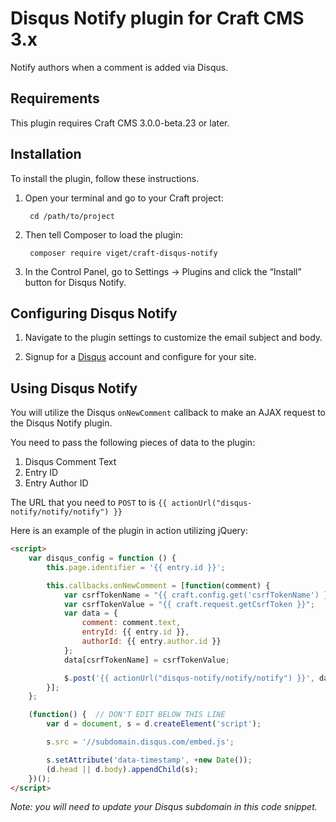 # Disqus Notify plugin for Craft CMS 3.x

Notify authors when a comment is added via Disqus.

## Requirements

This plugin requires Craft CMS 3.0.0-beta.23 or later.

## Installation

To install the plugin, follow these instructions.

1. Open your terminal and go to your Craft project:

        cd /path/to/project

1. Then tell Composer to load the plugin:

        composer require viget/craft-disqus-notify

1. In the Control Panel, go to Settings → Plugins and click the “Install” button for Disqus Notify.

## Configuring Disqus Notify

1. Navigate to the plugin settings to customize the email subject and body.

1. Signup for a [Disqus](https://disqus.com/) account and configure for your site.

## Using Disqus Notify

You will utilize the Disqus `onNewComment` callback to make an AJAX request to the Disqus Notify plugin.

You need to pass the following pieces of data to the plugin:

1. Disqus Comment Text
1. Entry ID
1. Entry Author ID

The URL that you need to `POST` to is `{{ actionUrl("disqus-notify/notify/notify") }}`

Here is an example of the plugin in action utilizing jQuery:

```html
<script>
	var disqus_config = function () {
		this.page.identifier = '{{ entry.id }}';

		this.callbacks.onNewComment = [function(comment) {
			var csrfTokenName = "{{ craft.config.get('csrfTokenName') }}";
			var csrfTokenValue = "{{ craft.request.getCsrfToken }}";
			var data = {
				comment: comment.text,
				entryId: {{ entry.id }},
				authorId: {{ entry.author.id }}
			};
			data[csrfTokenName] = csrfTokenValue;

			$.post('{{ actionUrl("disqus-notify/notify/notify") }}', data);
		}];
	};

	(function() {  // DON'T EDIT BELOW THIS LINE
		var d = document, s = d.createElement('script');

		s.src = '//subdomain.disqus.com/embed.js';

		s.setAttribute('data-timestamp', +new Date());
		(d.head || d.body).appendChild(s);
	})();
</script>
```

*Note: you will need to update your Disqus subdomain in this code snippet.*
